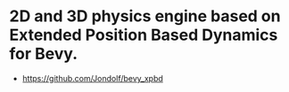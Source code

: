 # 2D and 3D physics engine based on Extended Position Based Dynamics for Bevy.
- https://github.com/Jondolf/bevy_xpbd
